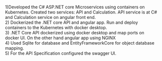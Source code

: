 1)Developed the C# ASP.NET core  Microservices using containers on Kubernetes. Created two services: API and Calculation. API service is at C# and Calculation service on angular front end.<br />
2) Dockerized the .NET core API and angular app. Run and deploy containers to the Kubernetes with docker desktop.<br />
3) .NET Core API dockerized using docker desktop and map ports on docker UI. On the other hand angular app using NGINX <br />
4) Used Sqlite for database and EntityFrameworkCore for object database mapping.<br />
5) For the API Specification configured the swagger UI. <br />
